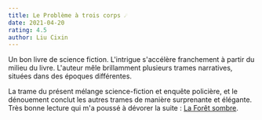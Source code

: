 ```yaml
---
title: Le Problème à trois corps ☄️
date: 2021-04-20
rating: 4.5
author: Liu Cixin
---
```


Un bon livre de science fiction. L'intrigue s'accélère franchement à partir du milieu du livre. L'auteur mêle brillamment plusieurs trames narratives, situées dans des époques différentes.

La trame du présent mélange science-fiction et enquête policière, et le dénouement conclut les autres trames de manière surprenante et élégante. Très bonne lecture qui m'a poussé à dévorer la suite : [La Forêt sombre](/foret-sombre).

